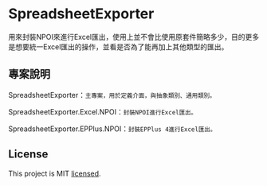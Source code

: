 # SpreadsheetExporter

用來封裝NPOI來進行Excel匯出，使用上並不會比使用原套件簡略多少，目的更多是想要統一Excel匯出的操作，並看是否為了能再加上其他類型的匯出。

## 專案說明
SpreadsheetExporter：`主專案，用於定義介面，與抽象類別、通用類別。`

SpreadsheetExporter.Excel.NPOI：`封裝NPOI進行Excel匯出。`

SpreadsheetExporter.EPPlus.NPOI：`封裝EPPlus 4進行Excel匯出。`

## License
This project is MIT [licensed](https://github.com/CloudyWing/SpreadsheetExporter/blob/master/LICENSE.md).